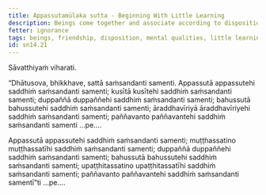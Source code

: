 ```yaml
---
title: Appassutamūlaka sutta - Beginning With Little Learning
description: Beings come together and associate according to disposition. Those with little learning come together and associate with those with little learning; and other pairs of dispositions are mentioned.
fetter: ignorance
tags: beings, friendship, disposition, mental qualities, little learning, procrastination, undiscerning, very learned, aroused energy, attending mindfully, wise, sn, sn12-21, sn14
id: sn14.21
---
```


Sāvatthiyaṁ viharati.

“Dhātusova, bhikkhave, sattā saṁsandanti samenti. Appassutā appassutehi saddhiṁ saṁsandanti samenti; kusītā kusītehi saddhiṁ saṁsandanti samenti; duppaññā duppaññehi saddhiṁ saṁsandanti samenti; bahussutā bahussutehi saddhiṁ saṁsandanti samenti; āraddhavīriyā āraddhavīriyehi saddhiṁ saṁsandanti samenti; paññavanto paññavantehi saddhiṁ saṁsandanti samenti …pe…. 

Appassutā appassutehi saddhiṁ saṁsandanti samenti; muṭṭhassatino muṭṭhassatīhi saddhiṁ saṁsandanti samenti; duppaññā duppaññehi saddhiṁ saṁsandanti samenti; bahussutā bahussutehi saddhiṁ saṁsandanti samenti; upaṭṭhitassatino upaṭṭhitassatīhi saddhiṁ saṁsandanti samenti; paññavanto paññavantehi saddhiṁ saṁsandanti samentī”ti …pe…. 